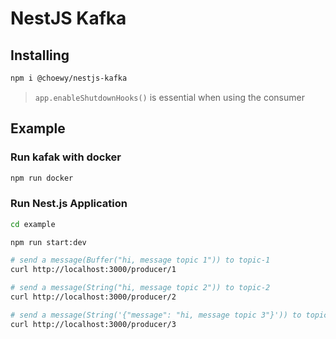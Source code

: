# NestJS Kafka

## Installing

```bash
npm i @choewy/nestjs-kafka
```

> `app.enableShutdownHooks()` is essential when using the consumer

## Example

### Run kafak with docker

```bash
npm run docker
```

### Run Nest.js Application

```bash
cd example

npm run start:dev
```

```bash
# send a message(Buffer("hi, message topic 1")) to topic-1
curl http://localhost:3000/producer/1

# send a message(String("hi, message topic 2")) to topic-2
curl http://localhost:3000/producer/2

# send a message(String('{"message": "hi, message topic 3"}')) to topic-2
curl http://localhost:3000/producer/3
```
